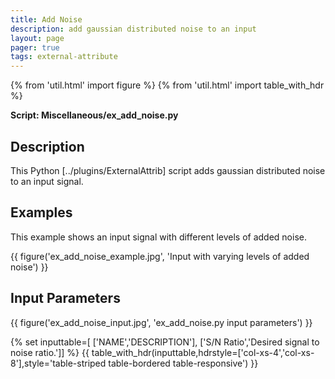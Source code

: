 ```yaml
---
title: Add Noise
description: add gaussian distributed noise to an input
layout: page
pager: true
tags: external-attribute
---
```


{% from 'util.html' import figure %}
{% from 'util.html' import table_with_hdr %}

__Script: Miscellaneous/ex_add_noise.py__

## Description
This Python [../plugins/ExternalAttrib] script adds gaussian distributed noise to an input signal.

## Examples
This example shows an input signal with different levels of added noise.

{{ figure('ex_add_noise_example.jpg', 'Input with varying levels of added noise') }}

## Input Parameters

{{ figure('ex_add_noise_input.jpg', 'ex_add_noise.py input parameters') }}

{% set inputtable=[
['NAME','DESCRIPTION'],
['S/N Ratio','Desired signal to noise ratio.']]
%}
{{ table_with_hdr(inputtable,hdrstyle=['col-xs-4','col-xs-8'],style='table-striped table-bordered table-responsive') }}




